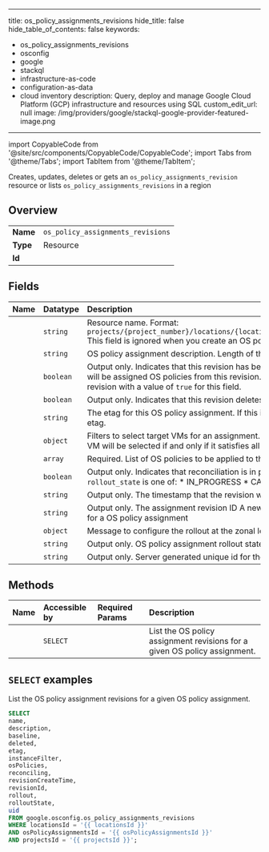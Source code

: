 
---
title: os_policy_assignments_revisions
hide_title: false
hide_table_of_contents: false
keywords:
  - os_policy_assignments_revisions
  - osconfig
  - google
  - stackql
  - infrastructure-as-code
  - configuration-as-data
  - cloud inventory
description: Query, deploy and manage Google Cloud Platform (GCP) infrastructure and resources using SQL
custom_edit_url: null
image: /img/providers/google/stackql-google-provider-featured-image.png
---

import CopyableCode from '@site/src/components/CopyableCode/CopyableCode';
import Tabs from '@theme/Tabs';
import TabItem from '@theme/TabItem';

Creates, updates, deletes or gets an <code>os_policy_assignments_revision</code> resource or lists <code>os_policy_assignments_revisions</code> in a region

## Overview
<table><tbody>
<tr><td><b>Name</b></td><td><code>os_policy_assignments_revisions</code></td></tr>
<tr><td><b>Type</b></td><td>Resource</td></tr>
<tr><td><b>Id</b></td><td><CopyableCode code="google.osconfig.os_policy_assignments_revisions" /></td></tr>
</tbody></table>

## Fields
| Name | Datatype | Description |
|:-----|:---------|:------------|
| <CopyableCode code="name" /> | `string` | Resource name. Format: `projects/{project_number}/locations/{location}/osPolicyAssignments/{os_policy_assignment_id}` This field is ignored when you create an OS policy assignment. |
| <CopyableCode code="description" /> | `string` | OS policy assignment description. Length of the description is limited to 1024 characters. |
| <CopyableCode code="baseline" /> | `boolean` | Output only. Indicates that this revision has been successfully rolled out in this zone and new VMs will be assigned OS policies from this revision. For a given OS policy assignment, there is only one revision with a value of `true` for this field. |
| <CopyableCode code="deleted" /> | `boolean` | Output only. Indicates that this revision deletes the OS policy assignment. |
| <CopyableCode code="etag" /> | `string` | The etag for this OS policy assignment. If this is provided on update, it must match the server's etag. |
| <CopyableCode code="instanceFilter" /> | `object` | Filters to select target VMs for an assignment. If more than one filter criteria is specified below, a VM will be selected if and only if it satisfies all of them. |
| <CopyableCode code="osPolicies" /> | `array` | Required. List of OS policies to be applied to the VMs. |
| <CopyableCode code="reconciling" /> | `boolean` | Output only. Indicates that reconciliation is in progress for the revision. This value is `true` when the `rollout_state` is one of: * IN_PROGRESS * CANCELLING |
| <CopyableCode code="revisionCreateTime" /> | `string` | Output only. The timestamp that the revision was created. |
| <CopyableCode code="revisionId" /> | `string` | Output only. The assignment revision ID A new revision is committed whenever a rollout is triggered for a OS policy assignment |
| <CopyableCode code="rollout" /> | `object` | Message to configure the rollout at the zonal level for the OS policy assignment. |
| <CopyableCode code="rolloutState" /> | `string` | Output only. OS policy assignment rollout state |
| <CopyableCode code="uid" /> | `string` | Output only. Server generated unique id for the OS policy assignment resource. |

## Methods
| Name | Accessible by | Required Params | Description |
|:-----|:--------------|:----------------|:------------|
| <CopyableCode code="list_revisions" /> | `SELECT` | <CopyableCode code="locationsId, osPolicyAssignmentsId, projectsId" /> | List the OS policy assignment revisions for a given OS policy assignment. |

## `SELECT` examples

List the OS policy assignment revisions for a given OS policy assignment.

```sql
SELECT
name,
description,
baseline,
deleted,
etag,
instanceFilter,
osPolicies,
reconciling,
revisionCreateTime,
revisionId,
rollout,
rolloutState,
uid
FROM google.osconfig.os_policy_assignments_revisions
WHERE locationsId = '{{ locationsId }}'
AND osPolicyAssignmentsId = '{{ osPolicyAssignmentsId }}'
AND projectsId = '{{ projectsId }}'; 
```
